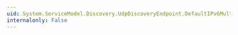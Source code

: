 ```yaml
---
uid: System.ServiceModel.Discovery.UdpDiscoveryEndpoint.DefaultIPv6MulticastAddress
internalonly: False
---
```

